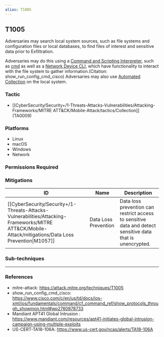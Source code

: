 ```yaml
---
alias: T1005
---
```


## T1005

Adversaries may search local system sources, such as file systems and configuration files or local databases, to find files of interest and sensitive data prior to Exfiltration.

Adversaries may do this using a [Command and Scripting Interpreter](https://attack.mitre.org/techniques/T1059), such as [cmd](https://attack.mitre.org/software/S0106) as well as a [Network Device CLI](https://attack.mitre.org/techniques/T1059/008), which have functionality to interact with the file system to gather information.(Citation: show_run_config_cmd_cisco) Adversaries may also use [Automated Collection](https://attack.mitre.org/techniques/T1119) on the local system.



### Tactic
- [[CyberSecurity/Security+/1-Threats-Attacks-Vulnerabilities/Attacking-Frameworks/MITRE ATT&CK/Mobile-Attack/tactics/Collection]] (TA0009)

### Platforms
- Linux
- macOS
- Windows
- Network

### Permissions Required

### Mitigations

| ID | Name | Description |
| --- | --- | --- |
| [[CyberSecurity/Security+/1-Threats-Attacks-Vulnerabilities/Attacking-Frameworks/MITRE ATT&CK/Mobile-Attack/mitigations/Data Loss Prevention\|M1057]] | Data Loss Prevention | Data loss prevention can restrict access to sensitive data and detect sensitive data that is unencrypted. |

### Sub-techniques


---
### References

- mitre-attack: https://attack.mitre.org/techniques/T1005
- show_run_config_cmd_cisco: https://www.cisco.com/c/en/us/td/docs/ios-xml/ios/fundamentals/command/cf_command_ref/show_protocols_through_showmon.html#wp2760878733
- Mandiant APT41 Global Intrusion : https://www.mandiant.com/resources/apt41-initiates-global-intrusion-campaign-using-multiple-exploits
- US-CERT-TA18-106A: https://www.us-cert.gov/ncas/alerts/TA18-106A
